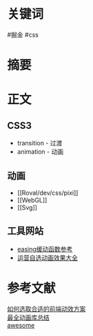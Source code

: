 # 关键词

#掘金 #css

# 摘要

# 正文

## CSS3

- transition - 过渡
- animation - 动画

## 动画

- [[Roval/dev/css/pixi]]
- [[WebGL]]
- [[Svg]]

## 工具网站

- [easing缓动函数参考](https://easings.net/#)
- [运营自选动画效果大全](https://animista.net/)

# 参考文献

[如何选取合适的前端动效方案](https:juejin.cn/post/6844903830094610446)  
[最全动画库总结](https://www.codeinwp.com/blog/best-javascript-animation-libraries/)  
[awesome](https://project-awesome.org/sergey-pimenov/awesome-web-animation)
